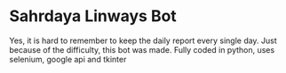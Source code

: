 # Sahrdaya Linways Bot

Yes, it is hard to remember to keep the daily report every single day. Just because of the difficulty, this bot was made. Fully coded in python, uses selenium, google api and tkinter

